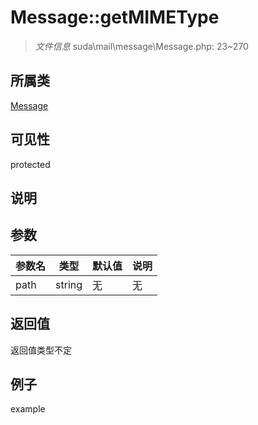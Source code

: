 # Message::getMIMEType

> *文件信息* suda\mail\message\Message.php: 23~270
## 所属类 

[Message](../Message.md)

## 可见性

  protected  
## 说明



## 参数

| 参数名 | 类型 | 默认值 | 说明 |
|--------|-----|-------|-------|
| path |  string | 无 | 无 |

## 返回值
返回值类型不定

## 例子

example